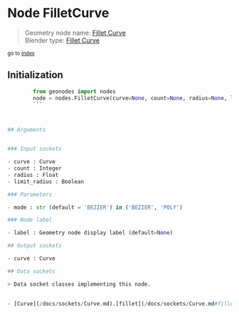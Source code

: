 
# Node FilletCurve

> Geometry node name: [Fillet Curve](https://docs.blender.org/manual/en/latest/modeling/geometry_nodes/curve/fillet_curve.html)<br>
  Blender type: [Fillet Curve](https://docs.blender.org/api/current/bpy.types.GeometryNodeFilletCurve.html)
  
<sub>go to [index](/docs/index.md)</sub>

## Initialization

```python
        from geonodes import nodes
        node = nodes.FilletCurve(curve=None, count=None, radius=None, limit_radius=None, mode='BEZIER', label=None)
        ```



## Arguments


### Input sockets

- curve : Curve
- count : Integer
- radius : Float
- limit_radius : Boolean

### Parameters

- mode : str (default = 'BEZIER') in ('BEZIER', 'POLY')

### Node label

- label : Geometry node display label (default=None)

## Output sockets

- curve : Curve

## Data sockets

> Data socket classes implementing this node.
  
  
- [Curve](/docs/sockets/Curve.md).[fillet](/docs/sockets/Curve.md#fillet) : Method
  
